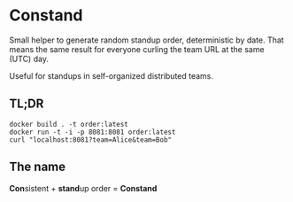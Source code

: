 # Constand

Small helper to generate random standup order, deterministic by date.
That means the same result for everyone curling the team URL at the same (UTC) day.

Useful for standups in self-organized distributed teams.

## TL;DR

```
docker build . -t order:latest
docker run -t -i -p 8081:8081 order:latest
curl "localhost:8081?team=Alice&team=Bob"
```

## The name

**Con**sistent + **stand**up order = **Constand**
